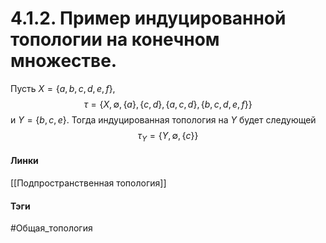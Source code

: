 # 4.1.2. Пример индуцированной топологии на конечном множестве.
Пусть $X=\{a,b,c,d,e,f\}$, 
$$\tau=\{X,\emptyset,\{a\},\{c,d\},\{a,c,d\},\{b,c,d,e,f\}\}$$  и $Y=\{b,c,e\}$. Тогда индуцированная топология на $Y$ будет следующей $$\tau_{Y}=\{Y,\emptyset,\{c\}\}$$

#### Линки 
[[Подпространственная топология]]
#### Тэги 
 #Общая_топология